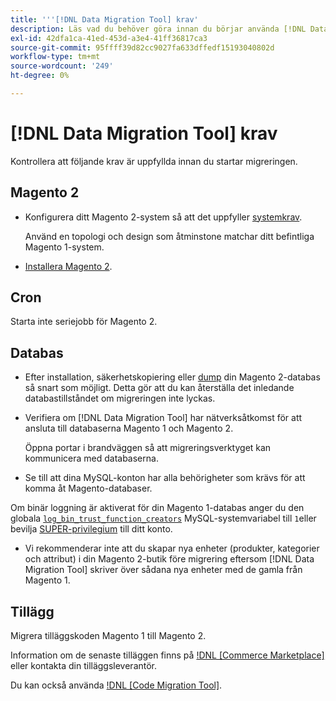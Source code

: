 ```yaml
---
title: '''[!DNL Data Migration Tool] krav'
description: Läs vad du behöver göra innan du börjar använda [!DNL Data Migration Tool] att överföra data mellan Magento 1 och Magento 2.
exl-id: 42dfa1ca-41ed-453d-a3e4-41ff36817ca3
source-git-commit: 95ffff39d82cc9027fa633dffedf15193040802d
workflow-type: tm+mt
source-wordcount: '249'
ht-degree: 0%

---
```


# [!DNL Data Migration Tool] krav

Kontrollera att följande krav är uppfyllda innan du startar migreringen.

## Magento 2

* Konfigurera ditt Magento 2-system så att det uppfyller [systemkrav](../../installation/system-requirements.md).

   Använd en topologi och design som åtminstone matchar ditt befintliga Magento 1-system.

* [Installera Magento 2](../../installation/overview.md).

## Cron

Starta inte seriejobb för Magento 2.

## Databas

* Efter installation, säkerhetskopiering eller [dump](https://dev.mysql.com/doc/refman/8.0/en/mysqldump.html) din Magento 2-databas så snart som möjligt. Detta gör att du kan återställa det inledande databastillståndet om migreringen inte lyckas.

* Verifiera om [!DNL Data Migration Tool] har nätverksåtkomst för att ansluta till databaserna Magento 1 och Magento 2.

   Öppna portar i brandväggen så att migreringsverktyget kan kommunicera med databaserna.

* Se till att dina MySQL-konton har alla behörigheter som krävs för att komma åt Magento-databaser.

Om binär loggning är aktiverat för din Magento 1-databas anger du den globala [`log_bin_trust_function_creators`](https://dev.mysql.com/doc/refman/5.7/en/server-system-variables.html#sysvar_log_bin_trust_function_creators) MySQL-systemvariabel till `1`eller bevilja [SUPER-privilegium](https://dev.mysql.com/doc/refman/5.7/en/privileges-provided.html#priv_super) till ditt konto.

* Vi rekommenderar inte att du skapar nya enheter (produkter, kategorier och attribut) i din Magento 2-butik före migrering eftersom [!DNL Data Migration Tool] skriver över sådana nya enheter med de gamla från Magento 1.

## Tillägg

Migrera tilläggskoden Magento 1 till Magento 2.

Information om de senaste tilläggen finns på [!DNL [Commerce Marketplace]](https://marketplace.magento.com/) eller kontakta din tilläggsleverantör.

Du kan också använda [!DNL [Code Migration Tool]](https://github.com/magento-commerce/code-migration/blob/develop/README.md).
